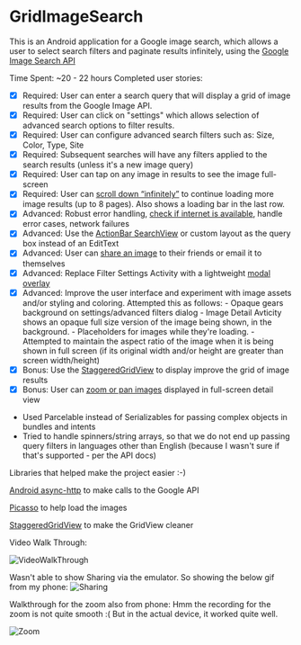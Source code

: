 # GridImageSearch

This is an Android application for a Google image search, which allows a user to select search filters and paginate results infinitely, using the [Google Image Search API](https://developers.google.com/image-search/v1/jsondevguide#json_reference) 

Time Spent: ~20 - 22 hours 
Completed user stories:

 * [x] Required: User can enter a search query that will display a grid of image results from the Google Image API.
 * [x] Required: User can click on "settings" which allows selection of advanced search options to filter results.
 * [x] Required: User can configure advanced search filters such as: Size, Color, Type, Site
 * [x] Required: Subsequent searches will have any filters applied to the search results (unless it's a new image query)
 * [x] Required: User can tap on any image in results to see the image full-screen 
 * [x] Required: User can [scroll down “infinitely”](http://guides.codepath.com/android/Endless-Scrolling-with-AdapterViews) to continue loading more image results (up to 8 pages). Also shows a loading bar in the last row. 
 * [x] Advanced: Robust error handling, [check if internet is available](http://guides.codepath.com/android/Sending-and-Managing-Network-Requests#checking-for-network-connectivity), handle error cases, network failures
 * [x] Advanced: Use the [ActionBar SearchView](http://guides.codepath.com/android/Extended-ActionBar-Guide#adding-searchview-to-actionbar) or custom layout as the query box instead of an EditText
 * [x] Advanced: User can [share an image](http://guides.codepath.com/android/Sharing-Content-with-Intents) to their friends or email it to themselves
 * [x] Advanced: Replace Filter Settings Activity with a lightweight [modal overlay](http://guides.codepath.com/android/Using-DialogFragment) 
 * [x] Advanced: Improve the user interface and experiment with image assets and/or styling and coloring. Attempted this as follows:
       - Opaque gears background on settings/advanced filters dialog
       - Image Detail Avticity shows an opaque full size version of the image being shown, in the background. 
       - Placeholders for images while they're loading. 
       - Attempted to maintain the aspect ratio of the image when it is being shown in full screen (if its original width and/or height are greater than screen width/height) 
 * [x] Bonus: Use the [StaggeredGridView](https://github.com/f-barth/AndroidStaggeredGrid) to display improve the grid of image results
 * [x] Bonus: User can [zoom or pan images](https://github.com/MikeOrtiz/TouchImageView) displayed in full-screen detail view
 * Used Parcelable instead of Serializables for passing complex objects in bundles and intents 
 * Tried to handle spinners/string arrays, so that we do not end up passing query filters in languages other than English (because I wasn't sure if that's supported - per the API docs) 
 
Libraries that helped make the project easier :-)

[Android async-http](http://loopj.com/android-async-http/) to make calls to the Google API

[Picasso](http://square.github.io/picasso/) to help load the images

[StaggeredGridView](https://github.com/f-barth/AndroidStaggeredGrid) to make the GridView cleaner

Video Walk Through: 

![VideoWalkThrough](VideoWalkThroughForGridImgSearch.gif)

Wasn't able to show Sharing via the emulator. So showing the below gif from my phone: 
![Sharing](ImageSharing.gif)

Walkthrough for the zoom also from phone: Hmm the recording for the zoom is not quite smooth :( But in the actual device, it worked quite well. 

![Zoom](Zoom.gif)


